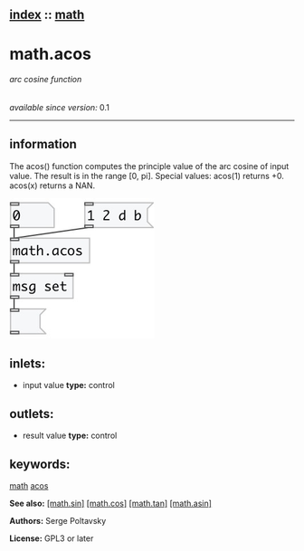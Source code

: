 [index](index.html) :: [math](category_math.html)
---

# math.acos

###### arc cosine function

*available since version:* 0.1

---


## information
The acos() function computes the principle value of the arc cosine of input value.
            The result is in the range [0, pi].
Special values:
acos(1) returns +0.
acos(x) returns a NAN.



[![example](../examples/img/math.acos.jpg)](../examples/pd/math.acos.pd)









## inlets:

* input value 
__type:__ control<br>



## outlets:

* result value
__type:__ control<br>



## keywords:

[math](keywords/math.html)
[acos](keywords/acos.html)



**See also:**
[\[math.sin\]](math.sin.html)
[\[math.cos\]](math.cos.html)
[\[math.tan\]](math.tan.html)
[\[math.asin\]](math.asin.html)




**Authors:** Serge Poltavsky




**License:** GPL3 or later






